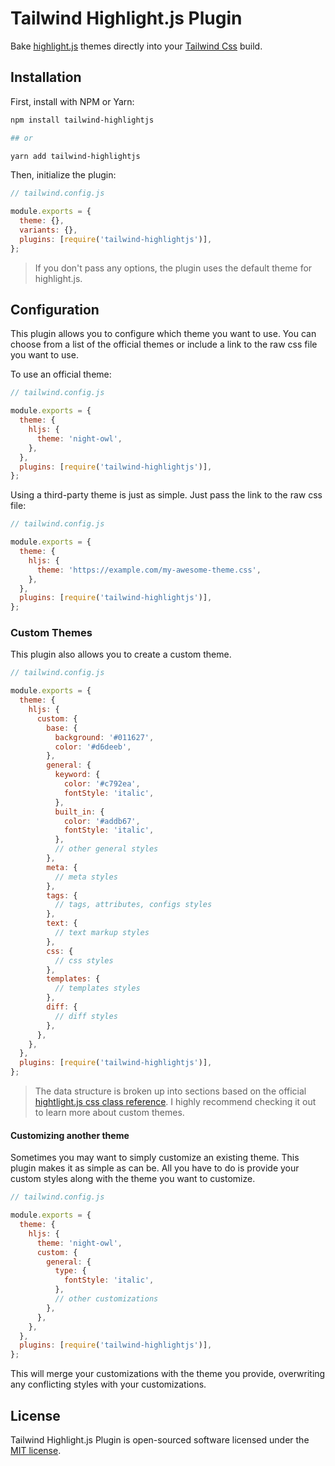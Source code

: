 # Tailwind Highlight.js Plugin

Bake [highlight.js](https://highlightjs.org) themes directly into your [Tailwind Css](https://tailwindcss.com) build.

## Installation

First, install with NPM or Yarn:

```bash
npm install tailwind-highlightjs

## or

yarn add tailwind-highlightjs
```

Then, initialize the plugin:

```js
// tailwind.config.js

module.exports = {
  theme: {},
  variants: {},
  plugins: [require('tailwind-highlightjs')],
};
```

> If you don't pass any options, the plugin uses the default theme for highlight.js.

## Configuration

This plugin allows you to configure which theme you want to use. You can choose from a list of the official themes or include a link to the raw css file you want to use.

To use an official theme:

```js
// tailwind.config.js

module.exports = {
  theme: {
    hljs: {
      theme: 'night-owl',
    },
  },
  plugins: [require('tailwind-highlightjs')],
};
```

Using a third-party theme is just as simple. Just pass the link to the raw css file:

```js
// tailwind.config.js

module.exports = {
  theme: {
    hljs: {
      theme: 'https://example.com/my-awesome-theme.css',
    },
  },
  plugins: [require('tailwind-highlightjs')],
};
```

### Custom Themes

This plugin also allows you to create a custom theme.

```js
// tailwind.config.js

module.exports = {
  theme: {
    hljs: {
      custom: {
        base: {
          background: '#011627',
          color: '#d6deeb',
        },
        general: {
          keyword: {
            color: '#c792ea',
            fontStyle: 'italic',
          },
          built_in: {
            color: '#addb67',
            fontStyle: 'italic',
          },
          // other general styles
        },
        meta: {
          // meta styles
        },
        tags: {
          // tags, attributes, configs styles
        },
        text: {
          // text markup styles
        },
        css: {
          // css styles
        },
        templates: {
          // templates styles
        },
        diff: {
          // diff styles
        },
      },
    },
  },
  plugins: [require('tailwind-highlightjs')],
};
```

> The data structure is broken up into sections based on the official [hightlight.js css class reference](https://highlightjs.readthedocs.io/en/latest/css-classes-reference.html). I highly recommend checking it out to learn more about custom themes.

#### Customizing another theme

Sometimes you may want to simply customize an existing theme. This plugin makes it as simple as can be. All you have to do is provide your custom styles along with the theme you want to customize.

```js
// tailwind.config.js

module.exports = {
  theme: {
    hljs: {
      theme: 'night-owl',
      custom: {
        general: {
          type: {
            fontStyle: 'italic',
          },
          // other customizations
        },
      },
    },
  },
  plugins: [require('tailwind-highlightjs')],
};
```

This will merge your customizations with the theme you provide, overwriting any conflicting styles with your customizations.

## License

Tailwind Highlight.js Plugin is open-sourced software licensed under the [MIT license](LICENSE.md).
